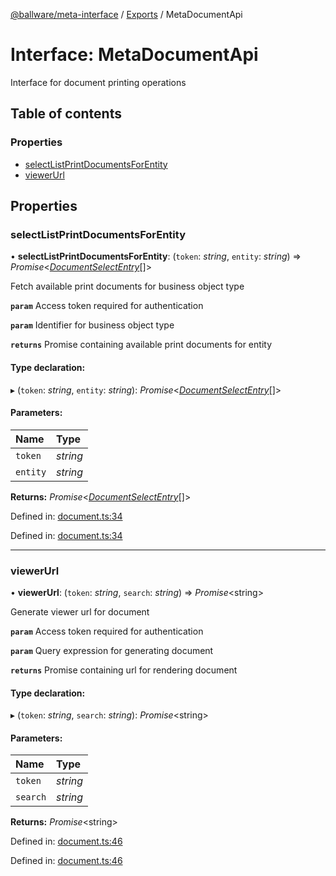 [@ballware/meta-interface](../README.md) / [Exports](../modules.md) / MetaDocumentApi

# Interface: MetaDocumentApi

Interface for document printing operations

## Table of contents

### Properties

- [selectListPrintDocumentsForEntity](metadocumentapi.md#selectlistprintdocumentsforentity)
- [viewerUrl](metadocumentapi.md#viewerurl)

## Properties

### selectListPrintDocumentsForEntity

• **selectListPrintDocumentsForEntity**: (`token`: *string*, `entity`: *string*) => *Promise*<[*DocumentSelectEntry*](documentselectentry.md)[]\>

Fetch available print documents for business object type

**`param`** Access token required for authentication

**`param`** Identifier for business object type

**`returns`** Promise containing available print documents for entity

#### Type declaration:

▸ (`token`: *string*, `entity`: *string*): *Promise*<[*DocumentSelectEntry*](documentselectentry.md)[]\>

#### Parameters:

Name | Type |
:------ | :------ |
`token` | *string* |
`entity` | *string* |

**Returns:** *Promise*<[*DocumentSelectEntry*](documentselectentry.md)[]\>

Defined in: [document.ts:34](https://github.com/ballware/ballware-client/blob/c28ad0b/packages/meta-interface/src/document.ts#L34)

Defined in: [document.ts:34](https://github.com/ballware/ballware-client/blob/c28ad0b/packages/meta-interface/src/document.ts#L34)

___

### viewerUrl

• **viewerUrl**: (`token`: *string*, `search`: *string*) => *Promise*<string\>

Generate viewer url for document

**`param`** Access token required for authentication

**`param`** Query expression for generating document

**`returns`** Promise containing url for rendering document

#### Type declaration:

▸ (`token`: *string*, `search`: *string*): *Promise*<string\>

#### Parameters:

Name | Type |
:------ | :------ |
`token` | *string* |
`search` | *string* |

**Returns:** *Promise*<string\>

Defined in: [document.ts:46](https://github.com/ballware/ballware-client/blob/c28ad0b/packages/meta-interface/src/document.ts#L46)

Defined in: [document.ts:46](https://github.com/ballware/ballware-client/blob/c28ad0b/packages/meta-interface/src/document.ts#L46)
